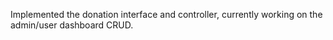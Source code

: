 Implemented the donation interface and controller, currently working on the admin/user dashboard CRUD.